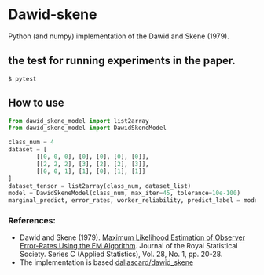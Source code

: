# Dawid-skene

Python (and numpy) implementation of the Dawid and Skene (1979).

## the test for running experiments in the paper.

```
$ pytest
```

## How to use

```python
from dawid_skene_model import list2array
from dawid_skene_model import DawidSkeneModel

class_num = 4
dataset = [
        [[0, 0, 0], [0], [0], [0], [0]],
        [[2, 2, 2], [3], [2], [2], [3]],
        [[0, 0, 1], [1], [0], [1], [1]]
]
dataset_tensor = list2array(class_num, dataset_list)
model = DawidSkeneModel(class_num, max_iter=45, tolerance=10e-100)
marginal_predict, error_rates, worker_reliability, predict_label = model.run(dataset_tensor)
```

### References:

- Dawid and Skene (1979). [Maximum Likelihood Estimation of Observer Error-Rates Using the EM Algorithm](https://www.jstor.org/stable/2346806?seq=1#metadata_info_tab_contents). Journal of the Royal Statistical Society. Series C (Applied Statistics), Vol. 28, No. 1, pp. 20-28.
- The implementation is based [dallascard/dawid_skene](https://github.com/dallascard/dawid_skene)